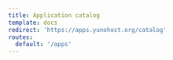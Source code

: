 ```yaml
---
title: Application catalog
template: docs
redirect: 'https://apps.yunohost.org/catalog'
routes:
  default: '/apps'
---
```

